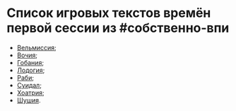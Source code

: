 # Список игровых текстов времён первой сессии из #собственно-впи

- [Вельмиссия](./Вельмиссия.md);
- [Вочия](./Вочия.md);
- [Гобания](./Гобания.md);
- [Лодогия](./Лодогия.md);
- [Раби](./Раби.md);
- [Суидал](./Суидал.md);
- [Хоатрия](./Хоатрия.md);
- [Шушия](./Шушия.md).
